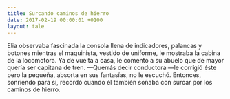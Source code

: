 ```yaml
---
title: Surcando caminos de hierro 
date: 2017-02-19 00:00:01 +0100
layout: tale
---
```

Elia observaba fascinada la consola llena de indicadores, palancas y botones
mientras el maquinista, vestido de uniforme, le mostraba la cabina de la
locomotora. 
Ya de vuelta a casa, le comentó a su abuelo que de mayor quería ser capitana de
tren. —Querrás decir conductora —le corrigió éste pero la pequeña, absorta en
sus fantasías, no le escuchó. Entonces, sonriendo para sí, recordó cuando él
también soñaba con surcar por los caminos de hierro.
